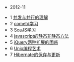 * 2012-11
 - 1 [并发与并行的理解](concurrency&parallelism.md)
 - 2 [cometd学习](cometd.md)
 - 3 [SeaJS学习](seajs_learning.md)
 - 4 [javascript的静态非静态方法](js_methods.md)
 - 5 [jQuery两种扩展的困惑](jQuery.extend_and_jQuery.fn.extend_confusion.md)
 - 6 [Unix编程艺术](Unix编程艺术.md)
 - 7 [Hibernate的保存与更新](hibernate的保存与更新.md)